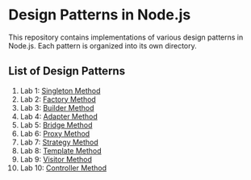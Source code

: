 # Design Patterns in Node.js

This repository contains implementations of various design patterns in Node.js. Each pattern is organized into its own directory.

## List of Design Patterns

1. Lab 1: [Singleton Method](./SingletonMethod)
2. Lab 2: [Factory Method](./FactoryMethod)
3. Lab 3: [Builder Method](./BuilderMethod)
4. Lab 4: [Adapter Method](./AdapterMethod)
5. Lab 5: [Bridge Method](./BridgeMethod)
6. Lab 6: [Proxy Method](./ProxyMethod)
7. Lab 7: [Strategy Method](./StrategyMethod)
8. Lab 8: [Template Method](./TemplateMethod)
8. Lab 9: [Visitor Method](./VisitorMethod)
8. Lab 10: [Controller Method](./ControllerMethod)
